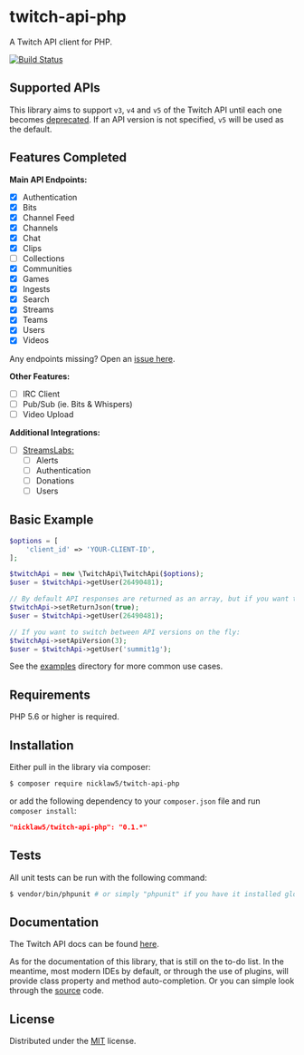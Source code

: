 # twitch-api-php

A Twitch API client for PHP.

[![Build Status](https://travis-ci.org/nicklaw5/twitch-api-php.svg?branch=master)](https://travis-ci.org/nicklaw5/twitch-api-php)

## Supported APIs

This library aims to support `v3`, `v4` and `v5` of the Twitch API until each one becomes [deprecated](https://dev.twitch.tv/docs#which-api-version-can-you-use). If an API version is not specified, `v5` will be used as the default.

## Features Completed

**Main API Endpoints:**
- [x] Authentication
- [x] Bits
- [x] Channel Feed
- [x] Channels
- [x] Chat
- [x] Clips
- [ ] Collections
- [x] Communities
- [x] Games
- [x] Ingests
- [x] Search
- [x] Streams
- [x] Teams
- [x] Users
- [x] Videos

Any endpoints missing? Open an [issue here](https://github.com/nicklaw5/twitch-api-php/issues).

**Other Features:**
- [ ] IRC Client
- [ ] Pub/Sub (ie. Bits & Whispers)
- [ ] Video Upload

**Additional Integrations:**
- [ ] [StreamsLabs:](https://twitchalerts.readme.io/docs/getting-started)
  - [ ] Alerts
  - [ ] Authentication
  - [ ] Donations
  - [ ] Users

## Basic Example

```php
$options = [
    'client_id' => 'YOUR-CLIENT-ID',
];

$twitchApi = new \TwitchApi\TwitchApi($options);
$user = $twitchApi->getUser(26490481);

// By default API responses are returned as an array, but if you want the raw JSON instead:
$twitchApi->setReturnJson(true);
$user = $twitchApi->getUser(26490481);

// If you want to switch between API versions on the fly:
$twitchApi->setApiVersion(3);
$user = $twitchApi->getUser('summit1g');
```

See the [examples](examples) directory for more common use cases.

## Requirements

PHP 5.6 or higher is required.

## Installation

Either pull in the library via composer:

```bash
$ composer require nicklaw5/twitch-api-php

```

or add the following dependency to your `composer.json` file and run `composer install`:

```json
"nicklaw5/twitch-api-php": "0.1.*"
```

## Tests

All unit tests can be run with the following command:

```bash
$ vendor/bin/phpunit # or simply "phpunit" if you have it installed globally
```

## Documentation

The Twitch API docs can be found [here](https://dev.twitch.tv/docs).

As for the documentation of this library, that is still on the to-do list. In the meantime, most modern IDEs by default, or through the use of plugins, will provide class property and method auto-completion. Or you can simple look through the [source](src) code.

## License

Distributed under the [MIT](LICENSE) license.
